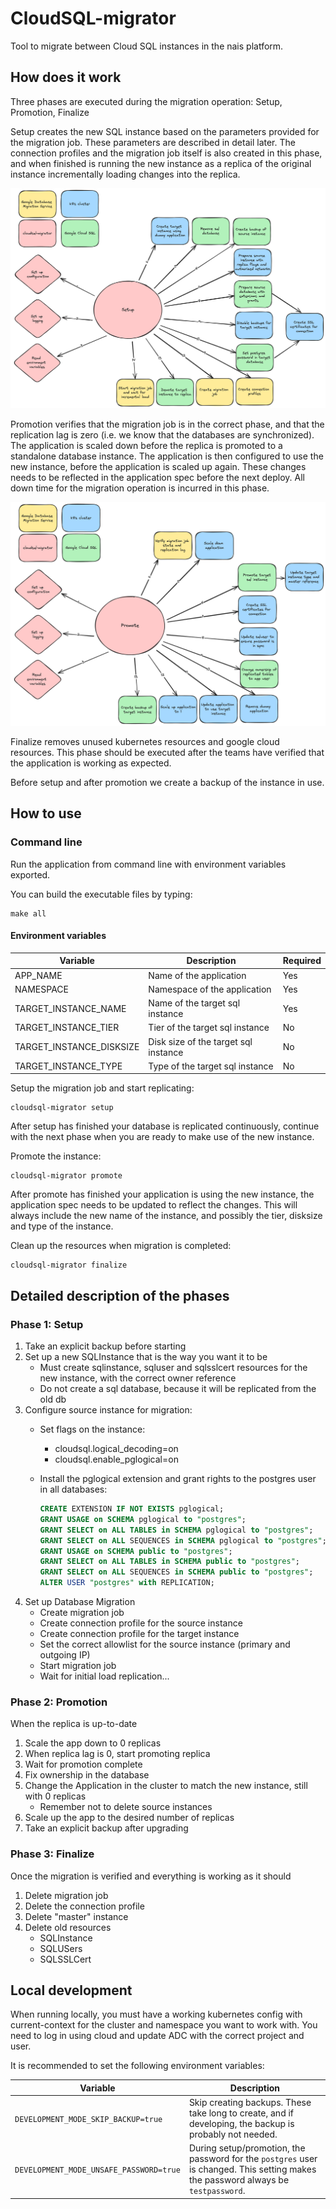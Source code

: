 CloudSQL-migrator
=================

Tool to migrate between Cloud SQL instances in the nais platform.

## How does it work

Three phases are executed during the migration operation: Setup, Promotion, Finalize

Setup creates the new SQL instance based on the parameters provided for the migration job. These parameters are described in detail later.
The connection profiles and the migration job itself is also created in this phase, and when finished is running the new instance as a replica of
the original instance incrementally loading changes into the replica.

![setup phase](img/cloudsql-migrator-setup.png "Setup phase")

Promotion verifies that the migration job is in the correct phase, and that the replication lag is zero (i.e. we know that the databases are synchronized). 
The application is scaled down before the replica is promoted to a standalone database instance. The application is then configured to use the new instance, 
before the application is scaled up again. These changes needs to be reflected in the application spec before the next deploy.
All down time for the migration operation is incurred in this phase.

![promote phase](img/cloudsql-migrator-promote.png "Promote phase")

Finalize removes unused kubernetes resources and google cloud resources. This phase should be executed after the teams have verified that the application
is working as expected.

Before setup and after promotion we create a backup of the instance in use.


## How to use

### Command line

Run the application from command line with environment variables exported. 

You can build the executable files by typing:
```shell
make all
```

#### Environment variables
| Variable                 | Description                          | Required |
|--------------------------|--------------------------------------|----------|
| APP_NAME                 | Name of the application              | Yes      |
| NAMESPACE                | Namespace of the application         | Yes      |
| TARGET_INSTANCE_NAME     | Name of the target sql instance      | Yes      |
| TARGET_INSTANCE_TIER     | Tier of the target sql instance      | No       |
| TARGET_INSTANCE_DISKSIZE | Disk size of the target sql instance | No       |
| TARGET_INSTANCE_TYPE     | Type of the target sql instance      | No       |

Setup the migration job and start replicating:
```shell
cloudsql-migrator setup 
```
After setup has finished your database is replicated continuously, continue with the next phase when 
you are ready to make use of the new instance.

Promote the instance:
```shell
cloudsql-migrator promote
```
After promote has finished your application is using the new instance, the application spec needs to be updated to reflect the changes.
This will always include the new name of the instance, and possibly the tier, disksize and type of the instance.


Clean up the resources when migration is completed:
```shell
cloudsql-migrator finalize
```

## Detailed description of the phases

### Phase 1: Setup

1. Take an explicit backup before starting
2. Set up a new SQLInstance that is the way you want it to be
   - Must create sqlinstance, sqluser and sqlsslcert resources for the new instance, with the correct owner reference
   - Do not create a sql database, because it will be replicated from the old db
3. Configure source instance for migration:
   - Set flags on the instance:
     - cloudsql.logical_decoding=on
     - cloudsql.enable_pglogical=on
   - Install the pglogical extension and grant rights to the postgres user in all databases:
    
     ```sql
     CREATE EXTENSION IF NOT EXISTS pglogical;
     GRANT USAGE on SCHEMA pglogical to "postgres";
     GRANT SELECT on ALL TABLES in SCHEMA pglogical to "postgres";
     GRANT SELECT on ALL SEQUENCES in SCHEMA pglogical to "postgres";
     GRANT USAGE on SCHEMA public to "postgres";
     GRANT SELECT on ALL TABLES in SCHEMA public to "postgres";
     GRANT SELECT on ALL SEQUENCES in SCHEMA public to "postgres";
     ALTER USER "postgres" with REPLICATION;
     ```
4. Set up Database Migration
   - Create migration job
   - Create connection profile for the source instance
   - Create connection profile for the target instance
   - Set the correct allowlist for the source instance (primary and outgoing IP)
   - Start migration job
   - Wait for initial load replication...

### Phase 2: Promotion

When the replica is up-to-date

1. Scale the app down to 0 replicas
2. When replica lag is 0, start promoting replica
3. Wait for promotion complete
4. Fix ownership in the database
5. Change the Application in the cluster to match the new instance, still with 0 replicas
   - Remember not to delete source instances
6. Scale up the app to the desired number of replicas
7. Take an explicit backup after upgrading

### Phase 3: Finalize

Once the migration is verified and everything is working as it should

1. Delete migration job
2. Delete the connection profile
3. Delete "master" instance
4. Delete old resources
   - SQLInstance
   - SQLUSers
   - SQLSSLCert

## Local development

When running locally, you must have a working kubernetes config with current-context for the cluster and namespace you want to work with.
You need to log in using cloud and update ADC with the correct project and user.

It is recommended to set the following environment variables:

| Variable                                 | Description                                                                                                                                                                    |
|------------------------------------------|--------------------------------------------------------------------------------------------------------------------------------------------------------------------------------|
| `DEVELOPMENT_MODE_SKIP_BACKUP=true`      | Skip creating backups. These take long to create, and if developing, the backup is probably not needed.                                                                        |
| `DEVELOPMENT_MODE_UNSAFE_PASSWORD=true`  | During setup/promotion, the password for the `postgres` user is changed. This setting makes the password always be `testpassword`.                                             |
